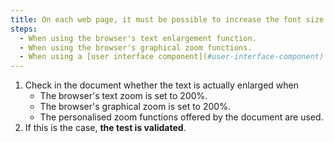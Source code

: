 ```yaml
---
title: On each web page, it must be possible to increase the font size by at least 200% for all the text on the page. Is this rule respected under any of these conditions (excluding special cases)?
steps:
  - When using the browser's text enlargement function.
  - When using the browser's graphical zoom functions.
  - When using a [user interface component](#user-interface-component) specific to the site which allows the text to be enlarged or zoomed.
---
```


1. Check in the document whether the text is actually enlarged when
   - The browser's text zoom is set to 200%.
   - The browser's graphical zoom is set to 200%.
   - The personalised zoom functions offered by the document are used.
2. If this is the case, **the test is validated**.

